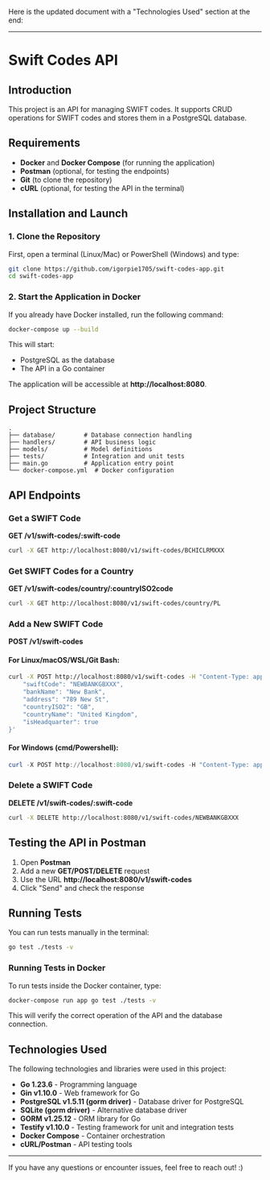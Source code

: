 Here is the updated document with a "Technologies Used" section at the end:

---

# Swift Codes API

## Introduction  
This project is an API for managing SWIFT codes. It supports CRUD operations for SWIFT codes and stores them in a PostgreSQL database.

## Requirements  
- **Docker** and **Docker Compose** (for running the application)  
- **Postman** (optional, for testing the endpoints)  
- **Git** (to clone the repository)  
- **cURL** (optional, for testing the API in the terminal)

## Installation and Launch  
### 1. Clone the Repository  
First, open a terminal (Linux/Mac) or PowerShell (Windows) and type:
```sh
git clone https://github.com/igorpie1705/swift-codes-app.git
cd swift-codes-app
```

### 2. Start the Application in Docker  
If you already have Docker installed, run the following command:
```sh
docker-compose up --build
```
This will start:  
- PostgreSQL as the database  
- The API in a Go container  

The application will be accessible at **http://localhost:8080**.

## Project Structure
```
.
├── database/        # Database connection handling  
├── handlers/        # API business logic  
├── models/          # Model definitions  
├── tests/           # Integration and unit tests  
├── main.go          # Application entry point  
└── docker-compose.yml  # Docker configuration  
```

## API Endpoints  

### Get a SWIFT Code  
**GET /v1/swift-codes/:swift-code**
```sh
curl -X GET http://localhost:8080/v1/swift-codes/BCHICLRMXXX
```

### Get SWIFT Codes for a Country  
**GET /v1/swift-codes/country/:countryISO2code**
```sh
curl -X GET http://localhost:8080/v1/swift-codes/country/PL
```

### Add a New SWIFT Code  
**POST /v1/swift-codes**  

#### **For Linux/macOS/WSL/Git Bash:**  
```sh
curl -X POST http://localhost:8080/v1/swift-codes -H "Content-Type: application/json" -d '{
    "swiftCode": "NEWBANKGBXXX",
    "bankName": "New Bank",
    "address": "789 New St",
    "countryISO2": "GB",
    "countryName": "United Kingdom",
    "isHeadquarter": true
}'
```

#### **For Windows (cmd/Powershell):**  
```powershell
curl -X POST http://localhost:8080/v1/swift-codes -H "Content-Type: application/json" -d "{ \"swiftCode\": \"NEWBANKGBXXX\", \"bankName\": \"New Bank\", \"address\": \"789 New St\", \"countryISO2\": \"GB\", \"countryName\": \"United Kingdom\", \"isHeadquarter\": true }"
```

### Delete a SWIFT Code  
**DELETE /v1/swift-codes/:swift-code**
```sh
curl -X DELETE http://localhost:8080/v1/swift-codes/NEWBANKGBXXX
```

## Testing the API in Postman  
1. Open **Postman**  
2. Add a new **GET/POST/DELETE** request  
3. Use the URL **http://localhost:8080/v1/swift-codes**  
4. Click "Send" and check the response  

## Running Tests  
You can run tests manually in the terminal:
```sh
go test ./tests -v
```

### Running Tests in Docker  
To run tests inside the Docker container, type:
```sh
docker-compose run app go test ./tests -v
```
This will verify the correct operation of the API and the database connection.

## Technologies Used  
The following technologies and libraries were used in this project:  

- **Go 1.23.6** - Programming language  
- **Gin v1.10.0** - Web framework for Go  
- **PostgreSQL v1.5.11 (gorm driver)** - Database driver for PostgreSQL  
- **SQLite (gorm driver)** - Alternative database driver  
- **GORM v1.25.12** - ORM library for Go  
- **Testify v1.10.0** - Testing framework for unit and integration tests  
- **Docker Compose** - Container orchestration  
- **cURL/Postman** - API testing tools  

---

If you have any questions or encounter issues, feel free to reach out! :)
